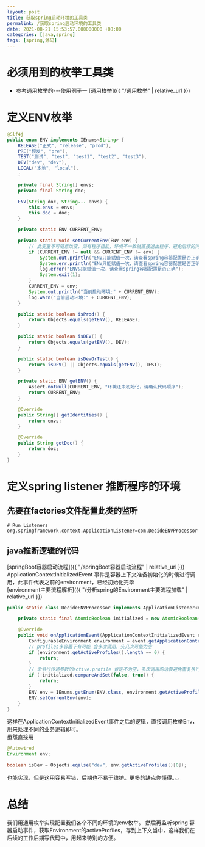 ```yaml
---
layout: post
title: 获取spring启动环境的工具类
permalink: /获取spring启动环境的工具类
date: 2021-08-21 15:53:57.000000000 +08:00
categories: [java,spring]
tags: [spring,源码]
---
```


# 必须用到的枚举工具类
* 参考通用枚举的---使用例子一 [通用枚举]({{ "/通用枚举" | relative_url }})  

# 定义ENV枚举
```java
@Slf4j
public enum ENV implements IEnums<String> {
    RELEASE("正式", "release", "prod"),
    PRE("预发", "pre"),
    TEST("测试", "test", "test1", "test2", "test3"),
    DEV("dev", "dev"),
    LOCAL("本地", "local"),
    ;

    private final String[] envs;
    private final String doc;

    ENV(String doc, String... envs) {
        this.envs = envs;
        this.doc = doc;
    }

    private static ENV CURRENT_ENV;

    private static void setCurrentEnv(ENV env) {
        // 此变量不可随意改变，如有程序错乱，环境不一致就直接退出程序，避免后续的问题
        if (CURRENT_ENV != null && CURRENT_ENV != env) {
            System.out.println("ENV只能赋值一次，请查看spring容器配置是否正确");
            System.err.println("ENV只能赋值一次，请查看spring容器配置是否正确");
            log.error("ENV只能赋值一次，请查看spring容器配置是否正确");
            System.exit(1);
        }
        CURRENT_ENV = env;
        System.out.println("当前启动环境:" + CURRENT_ENV);
        log.warn("当前启动环境:" + CURRENT_ENV);
    }

    public static boolean isProd() {
        return Objects.equals(getENV(), RELEASE);
    }

    public static boolean isDEV() {
        return Objects.equals(getENV(), DEV);
    }

    public static boolean isDevOrTest() {
        return isDEV() || Objects.equals(getENV(), TEST);
    }

    private static ENV getENV() {
        Assert.notNull(CURRENT_ENV, "环境还未初始化，请确认代码顺序");
        return CURRENT_ENV;
    }

    @Override
    public String[] getIdentities() {
        return envs;
    }

    @Override
    public String getDoc() {
        return doc;
    }
}
```

# 定义spring listener 推断程序的环境

## 先要在factories文件配置此类的监听
```properties
# Run Listeners
org.springframework.context.ApplicationListener=com.DecideENVProcessor
```

## java推断逻辑的代码

[springBoot容器启动流程]({{ "/springBoot容器启动流程" | relative_url }})  
ApplicationContextInitializedEvent 事件是容器上下文准备初始化的时候进行调用，此事件代表之前的environment，已经初始化完毕  
[environment主要流程解析]({{ "/分析spring的Environment主要流程加载" | relative_url }})  


```java
public static class DecideENVProcessor implements ApplicationListener<ApplicationContextInitializedEvent> {

    private static final AtomicBoolean initialized = new AtomicBoolean(false);

    @Override
    public void onApplicationEvent(ApplicationContextInitializedEvent event) {
        ConfigurableEnvironment environment = event.getApplicationContext().getEnvironment();
        // profiles多容器下有可能 会多次调用，头几次可能为空
        if (environment.getActiveProfiles().length == 0) {
            return;
        }
        // 命令行传递参数的active.profile 肯定不为空，多次调用的话要避免重复执行以下逻辑
        if (!initialized.compareAndSet(false, true)) {
            return;
        }
        ENV env = IEnums.getEnum(ENV.class, environment.getActiveProfiles()[0], RELEASE);
        ENV.setCurrentEnv(env);
    }
}
```
这样在ApplicationContextInitializedEvent事件之后的逻辑，直接调用枚举Env，用来处理不同的业务逻辑即可。  
虽然直接用
```java
@Autowired
Environment env;

boolean isDev = Objects.eqalse("dev", env.getActiveProfiles()[0]);
```
也能实现，但是这用容易写错，后期也不易于维护。更多的缺点你懂得。。。

# 总结
我们用通用枚举实现配置我们各个不同的环境的env枚举。
然后再监听spring 容器启动事件，获取Environment的activeProfiles，存到上下文当中，这样我们在后续的工作后期写代码中，用起来特别的方便。